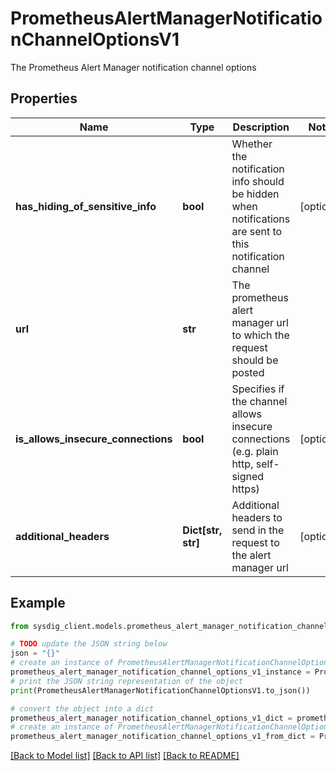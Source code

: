 # PrometheusAlertManagerNotificationChannelOptionsV1

The Prometheus Alert Manager notification channel options

## Properties

Name | Type | Description | Notes
------------ | ------------- | ------------- | -------------
**has_hiding_of_sensitive_info** | **bool** | Whether the notification info should be hidden when notifications are sent to this notification channel | [optional] 
**url** | **str** | The prometheus alert manager url to which the request should be posted | 
**is_allows_insecure_connections** | **bool** | Specifies if the channel allows insecure connections (e.g. plain http, self-signed https) | [optional] 
**additional_headers** | **Dict[str, str]** | Additional headers to send in the request to the alert manager url | [optional] 

## Example

```python
from sysdig_client.models.prometheus_alert_manager_notification_channel_options_v1 import PrometheusAlertManagerNotificationChannelOptionsV1

# TODO update the JSON string below
json = "{}"
# create an instance of PrometheusAlertManagerNotificationChannelOptionsV1 from a JSON string
prometheus_alert_manager_notification_channel_options_v1_instance = PrometheusAlertManagerNotificationChannelOptionsV1.from_json(json)
# print the JSON string representation of the object
print(PrometheusAlertManagerNotificationChannelOptionsV1.to_json())

# convert the object into a dict
prometheus_alert_manager_notification_channel_options_v1_dict = prometheus_alert_manager_notification_channel_options_v1_instance.to_dict()
# create an instance of PrometheusAlertManagerNotificationChannelOptionsV1 from a dict
prometheus_alert_manager_notification_channel_options_v1_from_dict = PrometheusAlertManagerNotificationChannelOptionsV1.from_dict(prometheus_alert_manager_notification_channel_options_v1_dict)
```
[[Back to Model list]](../README.md#documentation-for-models) [[Back to API list]](../README.md#documentation-for-api-endpoints) [[Back to README]](../README.md)


